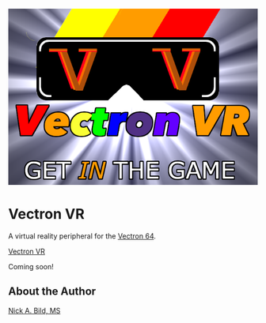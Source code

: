 <p align="center">
<img src="https://raw.githubusercontent.com/nickbild/vectron_vr/master/img/vectron_vr.png">
</p>

# Vectron VR

A virtual reality peripheral for the [Vectron 64](https://github.com/nickbild/vectron_64).

[Vectron VR](https://raw.githubusercontent.com/nickbild/vectron_vr/master/img/20190512_100109.jpg)

Coming soon!

## About the Author

[Nick A. Bild, MS](https://nickbild79.firebaseapp.com/#!/)

